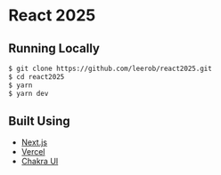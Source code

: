 # React 2025

## Running Locally

```bash
$ git clone https://github.com/leerob/react2025.git
$ cd react2025
$ yarn
$ yarn dev
```

## Built Using

- [Next.js](https://nextjs.org/)
- [Vercel](https://vercel.com)
- [Chakra UI](https://chakra-ui.com/)
